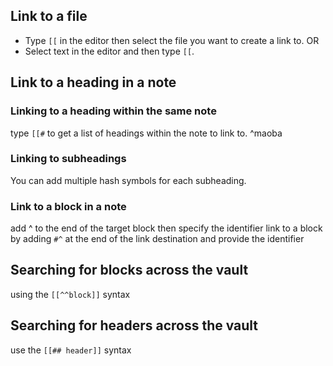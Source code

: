 ## Link to a file

- Type `[[` in the editor then select the file you want to create a link to. OR
- Select text in the editor and then type `[[`.

## Link to a heading in a note

### Linking to a heading within the same note

type `[[#` to get a list of headings within the note to link to. ^maoba

### Linking to subheadings

You can add multiple hash symbols for each subheading.

### Link to a block in a note

add ^ to the end of the target block then specify the identifier
link to a block by adding `#^` at the end of the link destination and provide the identifier

## Searching for blocks across the vault

using the `[[^^block]]` syntax

## Searching for headers across the vault

use the `[[## header]]` syntax



